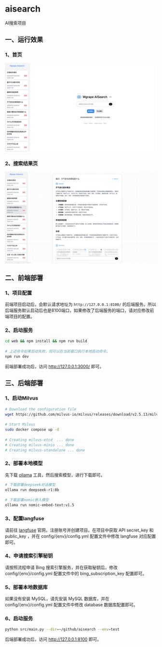# aisearch
AI搜索项目

## 一、运行效果

### 1、首页
![img.png](extra/images/index.png)

### 2、搜索结果页
![img.png](extra/images/search_result.png)

## 二、前端部署

### 1、项目配置

前端项目启动后，会默认请求地址为 ```http://127.0.0.1:8100/``` 的后端服务。所以后端服务默认启动后也是8100端口，如果修改了后端服务的端口，请对应修改前端项目的配置。

### 2、启动服务

```bash
cd web && npm install && npm run build

# 上述命令如果启动失败，则可以在当前窗口执行本地启动命令。
npm run dev
```

前端部署成功后，访问 http://127.0.0.1:3000/ 即可。

## 三、后端部署

### 1、启动Milvus
```bash
# Download the configuration file
wget https://github.com/milvus-io/milvus/releases/download/v2.5.13/milvus-standalone-docker-compose.yml -O docker-compose.yml

# Start Milvus
sudo docker compose up -d

# Creating milvus-etcd  ... done
# Creating milvus-minio ... done
# Creating milvus-standalone ... done
```

### 2、部署本地模型
先下载 [ollama](https://ollama.com/) 工具，然后搜索模型，进行下载即可。
```bash
# 下载部署deepseek对话模型
ollama run deepseek-r1:8b

# 下载部署nomic嵌入模型
ollama run nomic-embed-text:v1.5
```

### 3、配置langfuse
请前往 [langfuse](https://cloud.langfuse.com/) 官网，注册账号并创建项目。在项目中获取 API secret_key 和 public_key ，并在 config/{env}/config.yml 配置文件中修改 langfuse 对应配置即可。

### 4、申请搜索引擎秘钥
请按照流程申请 Bing 搜索引擎服务，并在获取秘钥后，修改 config/{env}/config.yml 配置文件中的 bing_subscription_key 配置即可。

### 5、部署本地数据库
如果没有安装 MySQL，请先安装 MySQL 数据库，并在 config/{env}/config.yml 配置文件中修改 database 数据库配置即可。

### 6、启动服务

```bash
python src/main.py --dir=~/github/aisearch --env=test
```

后端部署成功后，访问 http://127.0.0.1:8100 即可。
